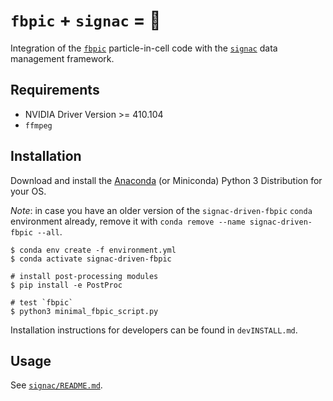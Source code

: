 # `fbpic` + `signac` = 💓

Integration of the [`fbpic`](https://fbpic.github.io) particle-in-cell code with the [`signac`](https://signac.io) data management framework.

## Requirements

- NVIDIA Driver Version >= 410.104
- `ffmpeg`

## Installation

Download and install the [Anaconda](https://www.anaconda.com) (or Miniconda) Python 3
Distribution for your OS.

*Note*: in case you have an older version of the `signac-driven-fbpic` `conda` environment already,
remove it with `conda remove --name signac-driven-fbpic --all`.

```console
$ conda env create -f environment.yml
$ conda activate signac-driven-fbpic

# install post-processing modules
$ pip install -e PostProc

# test `fbpic`
$ python3 minimal_fbpic_script.py
```

Installation instructions for developers can be found in `devINSTALL.md`.

## Usage

See [`signac/README.md`](https://github.com/berceanu/signac-driven-fbpic/blob/master/signac/README.md).

